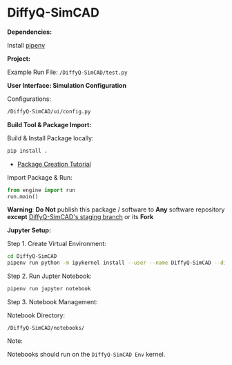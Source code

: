 # DiffyQ-SimCAD

**Dependencies:**

Install [pipenv](https://pypi.org/project/pipenv/)

**Project:**

Example Run File:
`/DiffyQ-SimCAD/test.py`

**User Interface: Simulation Configuration**

Configurations:
```bash
/DiffyQ-SimCAD/ui/config.py
```

**Build Tool & Package Import:**

Build & Install Package locally: 
```bash
pip install .
```
* [Package Creation Tutorial](https://python-packaging.readthedocs.io/en/latest/minimal.html)

Import Package & Run:
```python
from engine import run
run.main()
```

**Warning**:
**Do Not** publish this package / software to **Any** software repository **except** [DiffyQ-SimCAD's staging branch](https://github.com/BlockScience/DiffyQ-SimCAD/tree/staging) or its **Fork** 

**Jupyter Setup:**

Step 1. Create Virtual Environment:
```bash
cd DiffyQ-SimCAD
pipenv run python -m ipykernel install --user --name DiffyQ-SimCAD --display-name "DiffyQ-SimCAD Env"
```
Step 2. Run Jupter Notebook:
```bash
pipenv run jupyter notebook
```
Step 3. Notebook Management:

Notebook Directory:

`/DiffyQ-SimCAD/notebooks/`

Note:

Notebooks should run on the `DiffyQ-SimCAD Env` kernel.






